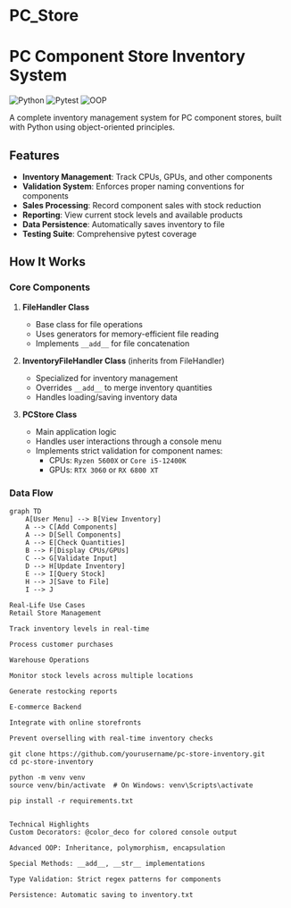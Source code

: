 # PC_Store

# PC Component Store Inventory System

![Python](https://img.shields.io/badge/Python-3.8+-blue.svg)
![Pytest](https://img.shields.io/badge/Pytest-Tested-green.svg)
![OOP](https://img.shields.io/badge/OOP-Implemented-yellowgreen.svg)

A complete inventory management system for PC component stores, built with Python using object-oriented principles.

## Features

- **Inventory Management**: Track CPUs, GPUs, and other components
- **Validation System**: Enforces proper naming conventions for components
- **Sales Processing**: Record component sales with stock reduction
- **Reporting**: View current stock levels and available products
- **Data Persistence**: Automatically saves inventory to file
- **Testing Suite**: Comprehensive pytest coverage

## How It Works

### Core Components

1. **FileHandler Class**
   - Base class for file operations
   - Uses generators for memory-efficient file reading
   - Implements `__add__` for file concatenation

2. **InventoryFileHandler Class** (inherits from FileHandler)
   - Specialized for inventory management
   - Overrides `__add__` to merge inventory quantities
   - Handles loading/saving inventory data

3. **PCStore Class**
   - Main application logic
   - Handles user interactions through a console menu
   - Implements strict validation for component names:
     - CPUs: `Ryzen 5600X` or `Core i5-12400K`
     - GPUs: `RTX 3060` or `RX 6800 XT`

### Data Flow

```mermaid
graph TD
    A[User Menu] --> B[View Inventory]
    A --> C[Add Components]
    A --> D[Sell Components]
    A --> E[Check Quantities]
    B --> F[Display CPUs/GPUs]
    C --> G[Validate Input]
    D --> H[Update Inventory]
    E --> I[Query Stock]
    H --> J[Save to File]
    I --> J

Real-Life Use Cases
Retail Store Management

Track inventory levels in real-time

Process customer purchases

Warehouse Operations

Monitor stock levels across multiple locations

Generate restocking reports

E-commerce Backend

Integrate with online storefronts

Prevent overselling with real-time inventory checks

git clone https://github.com/yourusername/pc-store-inventory.git
cd pc-store-inventory

python -m venv venv
source venv/bin/activate  # On Windows: venv\Scripts\activate

pip install -r requirements.txt


Technical Highlights
Custom Decorators: @color_deco for colored console output

Advanced OOP: Inheritance, polymorphism, encapsulation

Special Methods: __add__, __str__ implementations

Type Validation: Strict regex patterns for components

Persistence: Automatic saving to inventory.txt
